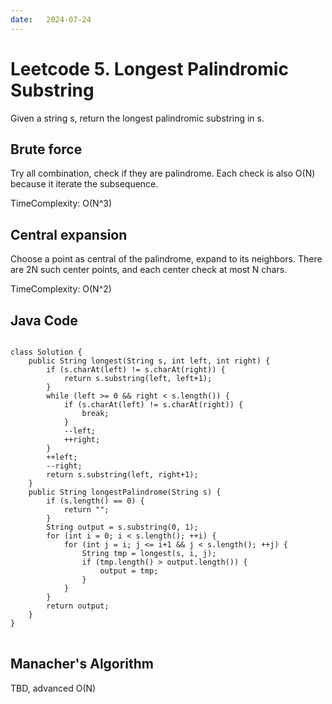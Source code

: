 ```yaml
---
date:   2024-07-24
---
```


# Leetcode 5. Longest Palindromic Substring

Given a string s, return the longest palindromic substring in s.

## Brute force
Try all combination, check if they are palindrome. Each check is also O(N) because it iterate the subsequence.

TimeComplexity: O(N^3)

## Central expansion
Choose a point as central of the palindrome, expand to its neighbors. There are 2N such center points, and each center check at most N chars.

TimeComplexity: O(N^2)

## Java Code
<pre>
<code>
class Solution {
    public String longest(String s, int left, int right) {
        if (s.charAt(left) != s.charAt(right)) {
            return s.substring(left, left+1);
        }
        while (left >= 0 && right < s.length()) {
            if (s.charAt(left) != s.charAt(right)) {
                break;
            }
            --left;
            ++right;
        }
        ++left;
        --right;
        return s.substring(left, right+1);
    }
    public String longestPalindrome(String s) {
        if (s.length() == 0) {
            return "";
        }
        String output = s.substring(0, 1);
        for (int i = 0; i < s.length(); ++i) {
            for (int j = i; j <= i+1 && j < s.length(); ++j) {
                String tmp = longest(s, i, j);
                if (tmp.length() > output.length()) {
                    output = tmp;
                }
            }
        }
        return output;
    }
}
</code>
</pre>

## Manacher's Algorithm
TBD, advanced
O(N)